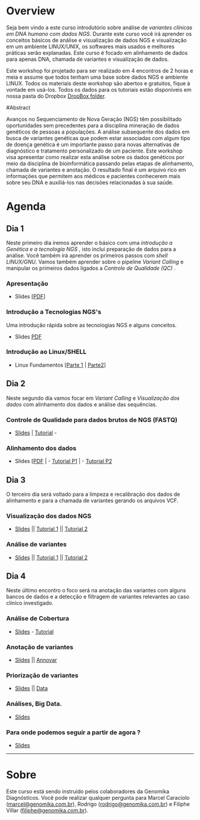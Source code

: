 # Overview

Seja bem vindo a este curso introdutório sobre análise de _variantes clínicas em DNA humano com dados NGS_. Durante este curso você irá aprender os conceitos básicos de análise e visualização de dados NGS e visualização em um ambiente LINUX/UNIX, os softwares mais usados e melhores práticas serão explanadas. Este curso é focado em alinhamento de dados para apenas DNA, chamada de variantes e visualização de dados.

Este workshop foi projetado para ser realizado em 4 encontros de 2 horas e meia e assume que todos tenham uma base sobre dados NGS e ambiente LINUX. Todos os materiais deste workshop são abertos e gratuitos, fique à vontade em usá-los. Todos os dados para os tutoriais estão disponíveis em nossa pasta do Dropbox [DropBox folder](https://www.dropbox.com/sh/4qkqch7gyt888h7/AABD_i9ShwryfAqGeJ0yqqF3a).

#Abstract

Avanços no Sequenciamento de Nova Geração (NGS) têm possibilitado oportunidades sem precedentes para a disciplina mineração de dados genéticos de pessoas a populações. A análise subsequente dos dados em busca de variantes genéticas que podem estar associadas com algum tipo de doença genética é um importante passo para novas alternativas de diagnóstico e tratamento personalizado de um paciente. Este workshop visa apresentar como realizar esta análise sobre os dados genéticos por meio da disciplina de bioinformática passando pelas etapas de alinhamento, chamada de variantes e anotação. O resultado final é um arquivo rico em informações que permitem aos médicos e pacientes conhecerem mais sobre seu DNA e auxiliá-los nas decisões relacionadas à sua saúde.


# Agenda

## Dia 1

Neste primeiro dia iremos aprender o básico com uma _introdução a Genética e a tecnologia NGS_ , isto inclui preparação de dados para a análise.  Você também irá aprender os primeiros passos com _shell LINUX/GNU_.  Vamos também aprender sobre o pipeline _Variant Calling_ e manipular os primeiros dados ligados a _Controle de Qualidade (QC)_ .

### Apresentação
- Slides [[PDF](Course_Materials/presentation/SummerCourse_Apresentacao.pdf)]

### Introdução a Tecnologias NGS's
Uma introdução rápida sobre as tecnologias NGS e alguns conceitos.
- Slides [PDF](Course_Materials/intro-ngs/SummerCourse_NGSTechnologies.pdf)

### Introdução ao Linux/SHELL
- Linux Fundamentos [[Parte 1](Course_Materials/intro-linux/Tutorial.md) | [Parte2](Course_Materials/intro-linux/LinuxFundamentals.md)]



## Dia 2

Neste segundo dia vamos focar em _Variant Calling_ e _Visualização dos dados_ com  alinhamento dos dados e análise das sequências.

### Controle de Qualidade para dados brutos de NGS (FASTQ)
- [Slides](Course_Materials/quality-control/SummerCourse_PreProcessing.pdf) | [Tutorial](Course_Materials/quality-control/Tutorial.md) - 


### Alinhamento dos dados
- Slides [[PDF](Course_Materials/alignment/SummerCourse_Alignment.pdf) | - [Tutorial P1](Course_Materials/alignment/Tutorial.md) | - [Tutorial P2](Course_Materials/alignment/TutorialP2.md)


## Dia 3

O terceiro dia será voltado para a limpeza e recalibração dos dados de alinhamento e para a chamada de variantes gerando os arquivos VCF.

### Visualização dos dados NGS

- [Slides](Course_Materials/visualization/SummerCourse_Visualization.pdf) || [Tutorial 1](Course_Materials/visualization/Tutorial01.md) || [Tutorial 2](Course_Materials/visualization/Tutorial02.md)

### Análise de variantes

- [Slides](Course_Materials/variant-calling/SummerCourse_VariantCalling.pdf) || [Tutorial 1](Course_Materials/variant-calling/Tutorial01.md) || [Tutorial 2](Course_Materials/variant-calling/Tutorial02.md)

## Dia 4

Neste último encontro o foco será na anotação das variantes com alguns bancos de dados e a detecção e filtragem de variantes relevantes ao caso clínico investigado.

### Análise de Cobertura

- [Slides](Course_Materials/association_studies/presentation/association_studies_presentation.pdf) - [Tutorial](Course_Materials/association_studies/tutorial/association_studies.html)


### Anotação de variantes

- [Slides](Course_Materials/variant_annotation/presentation/2014-Cambridge_variant_annotation.pdf) || [Annovar](Course_Materials/variant_annotation/tutorial/annovar.html)

### Priorização de variantes

- [Slides](Course_Materials/variant_prioritization/presentation/2014-Cambridge_variant_prioritization.pdf) || [Data](https://www.dropbox.com/sh/4qkqch7gyt888h7/AADPzrs9NGg0PjVqnwQocUJUa/annotation/hpg-variant/examples)

### Análises, Big Data. 

- [Slides](Course_Materials/variant_prioritization/presentation/2014-Cambridge_variant_prioritization.pdf)


### Para onde podemos seguir a partir de  agora ? 

- [Slides](Course_Materials/variant_prioritization/presentation/2014-Cambridge_variant_prioritization.pdf)


----

# Sobre

Este curso está sendo instruído pelos colaboradores da Genomika Diagnósticos. Você pode realizar qualquer pergunta para Marcel Caraciolo (marcel@genomika.com.br),  Rodrigo (rodrigo@genomika.com.br) e Filiphe Villar (filiphe@genomika.com.br).
